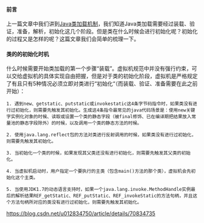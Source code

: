 #### 前言

上一篇文章中我们讲到[Java类加载机制](http://www.zhaojun.ink/archives/javaclassload)，我们知道Java类加载需要经过装载、验证，准备，解析，初始化这几个阶段。但是类在什么时候会进行初始化呢？初始化的过程又是怎样的呢？这篇文章我们会简单的梳理一下。

#### 类的的初始化时机

什么时候需要开始类加载的第一个步骤“装载”。虚拟机规范中并没有强行约束，可以交给虚拟机的具体实现自由把握，但是对于类的初始化阶段，虚拟机是严格规定了有且只有5种情况必须立即对类进行“初始化“（而装载、验证、准备需要在此之前开始）：

```text
1. 遇到new、getstatic、putstatic或invokestatic这4条字节码指令时，如果类没有进行过初始化，则需要先触发其初始化。生成这4条指令最常见的java代码场景是：使用new关键字实例化对象的时候、读取或设置一个类的静态字段（被final修饰、已在编译期把结果放入常量池的静态字段除外）的时候，以及调用一个类的静态方法的时候。

2. 使用java.lang.reflect包的方法对类进行反射调用的时候，如果类没有进行过初始化，则需要先触发其初始化。

3. 当初始化一个类的时候，如果发现其父类还没有进行初始化，则需要先触发其父类的初始化。

4. 当虚拟机启动时，用户指定一个要执行的主类（包含main()方法的那个类），虚拟机会先初始化这个主类。

5. 当使用JDK1.7的动态语言支持时，如果一个java.lang.invoke.MethodHandle实例最后的解析结果REF_getStatic、REF_putStatic、REF_invokeStatic的方法句柄，并且这个方法句柄所对应的类没有进行过初始化，则需要先触发其初始化。
```

https://blog.csdn.net/u012834750/article/details/70834735



